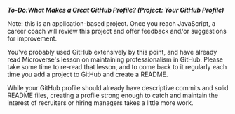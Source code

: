


***To-Do:What Makes a Great GitHub Profile? (Project: Your GitHub Profile)***

Note: this is an application-based project. Once you reach JavaScript, a career coach will review this project and offer feedback and/or suggestions for improvement.

You've probably used GitHub extensively by this point, and have already read Microverse's lesson on maintaining professionalism in GitHub. Please take some time to re-read that lesson, and to come back to it regularly each time you add a project to GitHub and create a README.

While your GitHub profile should already have descriptive commits and solid README files, creating a profile strong enough to catch and maintain the interest of recruiters or hiring managers takes a little more work.

